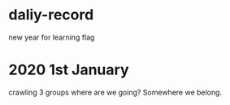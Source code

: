 # daliy-record
new year for learning flag
# 2020 1st January
crawling 3 groups
where are we going? Somewhere we belong. 
